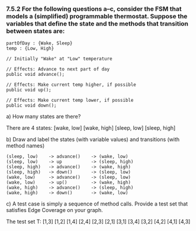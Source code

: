 ### 7.5.2 For the following questions a–c, consider the FSM that models a (simplified) programmable thermostat. Suppose the variables that define the state and the methods that transition between states are:
```
partOfDay : {Wake, Sleep}
temp : {Low, High}

// Initially "Wake" at "Low" temperature

// Effects: Advance to next part of day
public void advance();

// Effects: Make current temp higher, if possible
public void up();

// Effects: Make current temp lower, if possible
public void down();
```

a) How many states are there? 

There are 4 states: [wake, low] [wake, high] [sleep, low] [sleep, high]

b) Draw and label the states (with variable values) and transitions (with method names)
```
(sleep, low)    -> advance()    -> (wake, low)
(sleep, low)    -> up           -> (sleep, high)
(sleep, high)   -> advance()    -> (wake, high)
(sleep, high)   -> down()       -> (sleep, low)
(wake, low)     -> advance()    -> (sleep, low)
(wake, low)     -> up()         -> (wake, high)
(wake, high)    -> advance()    -> (sleep, high)
(wake, high)    -> down()       -> (wake, low)
```
c) A test case is simply a sequence of method calls. Provide a test set that satisfies Edge Coverage on your graph. 

The test set T: [1,3] [1,2] [1,4] [2,4] [2,3] [2,1] [3,1] [3,4] [3,2] [4,2] [4,1] [4,3]
